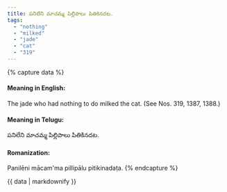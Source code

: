 ```yaml
---
title: పనిలేని మాచమ్మ పిల్లిపాలు పితికినదట.
tags:
  - "nothing"
  - "milked"
  - "jade"
  - "cat"
  - "319"
---
```


{% capture data %}
#### Meaning in English:
The jade who had nothing to do milked the cat.
(See Nos. 319, 1387, 1388.)

#### Meaning in Telugu:
పనిలేని మాచమ్మ పిల్లిపాలు పితికినదట.

#### Romanization:
Panilēni mācam'ma pillipālu pitikinadaṭa.
{% endcapture %}

{{ data | markdownify }}

